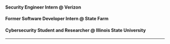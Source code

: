 #### Security Engineer Intern @ Verizon
#### Former Software Developer Intern @ State Farm
#### Cybersecurity Student and Researcher @ Illinois State University

---



